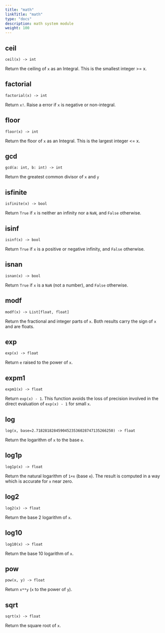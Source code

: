 ```yaml
---
title: "math"
linkTitle: "math"
type: "docs"
description: math system module
weight: 100
---
```


## ceil

`ceil(x) -> int`

Return the ceiling of `x` as an Integral. This is the smallest integer >= x.

## factorial

`factorial(x) -> int`

Return `x!`. Raise a error if `x` is negative or non-integral.

## floor

`floor(x) -> int`

Return the floor of `x` as an Integral. This is the largest integer <= x.

## gcd

`gcd(a: int, b: int) -> int`

Return the greatest common divisor of `x` and `y`

## isfinite

`isfinite(x) -> bool`

Return `True` if `x` is neither an infinity nor a `NaN`, and `False` otherwise.

## isinf

`isinf(x) -> bool`

Return `True` if `x` is a positive or negative infinity, and `False` otherwise.

## isnan

`isnan(x) -> bool`

Return `True` if `x` is a `NaN` (not a number), and `False` otherwise.

## modf

`modf(x) -> List[float, float]`

Return the fractional and integer parts of `x`. Both results carry the sign of `x` and are floats.

## exp

`exp(x) -> float`

Return `e` raised to the power of `x`.

## expm1

`expm1(x) -> float`

Return `exp(x) - 1`. This function avoids the loss of precision involved in the direct evaluation of `exp(x) - 1` for small `x`.

## log

`log(x, base=2.71828182845904523536028747135266250) -> float`

Return the logarithm of `x` to the base `e`.

## log1p

`log1p(x) -> float`

Return the natural logarithm of `1+x` (base `e`). The result is computed in a way which is accurate for `x` near zero.

## log2

`log2(x) -> float`

Return the base 2 logarithm of `x`.

## log10

`log10(x) -> float`

Return the base 10 logarithm of `x`.

## pow

`pow(x, y) -> float`

Return `x**y` (`x` to the power of `y`).

## sqrt

`sqrt(x) -> float`

Return the square root of `x`.
